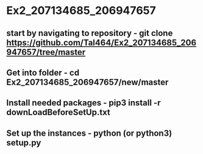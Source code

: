 # Ex2_207134685_206947657
## start by navigating to repository - git clone https://github.com/Tal464/Ex2_207134685_206947657/tree/master
## Get into folder - cd Ex2_207134685_206947657/new/master
## Install needed packages - pip3 install -r downLoadBeforeSetUp.txt
## Set up the instances - python (or python3) setup.py
